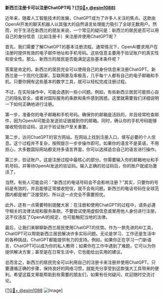 **新西兰注册卡可以注册ChatGPT吗？[[TG💪+ @esim1088](https://t.me/s/esim1088)]**

近年来，随着人工智能技术的发展，ChatGPT成为了许多人关注的焦点。这款由OpenAI开发的聊天机器人以其强大的自然语言处理能力吸引了全球无数用户。然而，对于生活在新西兰的朋友来说，一个常见的疑问是：新西兰的居民是否可以用自己的身份信息（比如注册卡）来注册并使用ChatGPT呢？

首先，我们需要了解ChatGPT的基本注册流程。通常情况下，OpenAI要求用户在注册时提供有效的电子邮件地址和手机号码。这些信息主要用于验证账户的真实性和安全性。那么，新西兰的居民是否能满足这些基本条件呢？

答案是肯定的。新西兰的居民完全可以使用自己的身份信息来注册ChatGPT。新西兰是一个现代化国家，互联网普及率极高，几乎每个人都有自己的电子邮箱和手机。只要你拥有这些基本的数字工具，就可以轻松完成注册过程。

不过，在实际操作中，可能会遇到一些小问题。例如，有些新西兰居民可能担心自己的隐私安全，或者对国际服务的条款和条件感到困惑。这里就需要我们详细说明一下如何正确地进行注册。

第一步，准备你的电子邮箱和手机号码。确保你的邮箱是活跃的，并且经常检查邮件，因为OpenAI可能会发送验证链接到你的邮箱。同时，确认你的手机号码能够接收短信验证码，这对于验证账户至关重要。

第二步，访问ChatGPT的官方网站。在网站上找到注册入口，填写必要的个人信息。这个过程并不复杂，按照提示一步步操作即可。如果你的语言不是英语，不用担心，大多数国际网站都支持多语言界面，你可以选择适合自己的语言进行操作。

第三步，验证账户。这是注册过程中最核心的部分。你需要输入你的邮箱地址和手机号码，并等待OpenAI发送的验证码。输入正确的验证码后，你的账户就成功激活了。

当然，有些人可能会问：“新西兰的电话号码会不会影响注册？”其实，只要你的号码是有效的，并且能够正常接收短信，就不会有问题。新西兰的电话号码在全球范围内都是被广泛接受的，所以这一点完全不需要担忧。

此外，还有一点需要特别提醒大家：在注册和使用ChatGPT的过程中，请务必遵守相关的法律法规和服务条款。不要尝试使用虚假信息或冒用他人身份进行注册，这不仅违反了OpenAI的规定，也可能触犯当地的法律。

最后，让我们来聊聊新西兰居民使用ChatGPT的优势。作为一款先进的AI工具，ChatGPT可以帮助新西兰居民解决许多实际问题。无论是学习、工作还是生活中的各种挑战，ChatGPT都能提供有力的支持。例如，如果你正在学习一门新语言，ChatGPT可以成为你的私人教师；如果你在工作中遇到了难题，它可以为你提供解决方案；甚至是在日常生活中，它也能给出实用的建议。

总而言之，新西兰的居民完全可以利用自己的注册卡来注册并使用ChatGPT。只要遵循正确的步骤，保持良好的网络习惯，就能充分享受到这款强大工具带来的便利。希望这篇文章能帮助到有需要的朋友们，如果有任何疑问，欢迎随时交流讨论。

[[TG💪+ @esim1088](https://t.me/s/esim1088) ![Image](https://i.postimg.cc/4NQfJmqS/Snipaste-2025-05-13-00-14-12.png)]